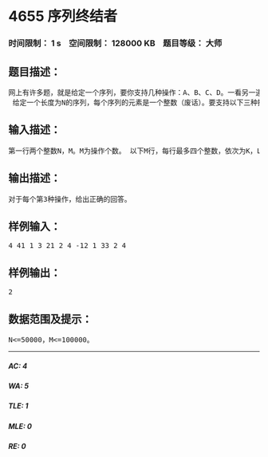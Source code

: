 # 4655 序列终结者   
### 时间限制： 1 s&nbsp;&nbsp;&nbsp;&nbsp;空间限制： 128000 KB&nbsp;&nbsp;&nbsp;&nbsp;题目等级： 大师  
## 题目描述：  

<pre>
网上有许多题，就是给定一个序列，要你支持几种操作：A、B、C、D。一看另一道题，又是一个序列 要支持几种操作：D、C、B、A。尤其是我们这里的某人，出模拟试题，居然还出了一道这样的，真是没技术含量……这样 我也出一道题，我出这一道的目的是为了让大家以后做这种题目有一个“库”可以依靠，没有什么其他的意思。这道题目 就叫序列终结者吧。   
 给定一个长度为N的序列，每个序列的元素是一个整数（废话）。要支持以下三种操作： 1. 将[L,R]这个区间内的所有数加上V。 2. 将[L,R]这个区间翻转，比如1 2 3 4变成4 3 2 1。 3. 求[L,R]这个区间中的最大值。 最开始所有元素都是0。
</pre>
  
  
## 输入描述：  

<pre>
第一行两个整数N，M。M为操作个数。 以下M行，每行最多四个整数，依次为K，L，R，V。K表示是第几种操作，如果不是第1种操作则K后面只有两个数。
</pre>
  
  
## 输出描述：  

<pre>
对于每个第3种操作，给出正确的回答。
</pre>
  
  
## 样例输入：  

<pre>
4 41 1 3 21 2 4 -12 1 33 2 4
</pre>
  
  
## 样例输出：  

<pre>
2
</pre>
  
  
## 数据范围及提示：  

<pre>
N<=50000，M<=100000。
</pre>
  
  
***  

##### AC: 4  
##### WA: 5  
##### TLE: 1  
##### MLE: 0  
##### RE: 0  
